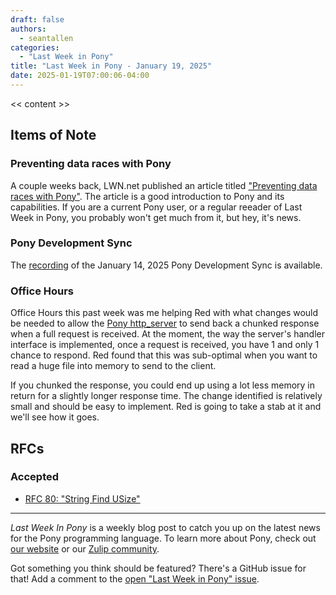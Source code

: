 ```yaml
---
draft: false
authors:
  - seantallen
categories:
  - "Last Week in Pony"
title: "Last Week in Pony - January 19, 2025"
date: 2025-01-19T07:00:06-04:00
---
```


<< content >>

<!-- more -->

## Items of Note

### Preventing data races with Pony

A couple weeks back, LWN.net published an article titled ["Preventing data races with Pony"](https://lwn.net/Articles/1001224/). The article is a good introduction to Pony and its capabilities. If you are a current Pony user, or a regular reeader of Last Week in Pony, you probably won't get much from it, but hey, it's news.

### Pony Development Sync

The [recording](https://vimeo.com/1046916736) of the January 14, 2025 Pony Development Sync is available.

### Office Hours

Office Hours this past week was me helping Red with what changes would be needed to allow the [Pony http_server](https://github.com/ponylang/http_server) to send back a chunked response when a full request is received. At the moment, the way the server's handler interface is implemented, once a request is received, you have 1 and only 1 chance to respond. Red found that this was sub-optimal when you want to read a huge file into memory to send to the client.

If you chunked the response, you could end up using a lot less memory in return for a slightly longer response time. The change identified is relatively small and should be easy to implement. Red is going to take a stab at it and we'll see how it goes.

## RFCs

### Accepted

- [RFC 80: "String Find USize"](https://github.com/ponylang/rfcs/blob/main/text/0080-usize-indexing.md)

---

_Last Week In Pony_ is a weekly blog post to catch you up on the latest news for the Pony programming language. To learn more about Pony, check out [our website](https://ponylang.io) or our [Zulip community](https://ponylang.zulipchat.com).

Got something you think should be featured? There's a GitHub issue for that! Add a comment to the [open "Last Week in Pony" issue](https://github.com/ponylang/ponylang.github.io/issues?q=is%3Aissue+is%3Aopen+label%3Alast-week-in-pony).
